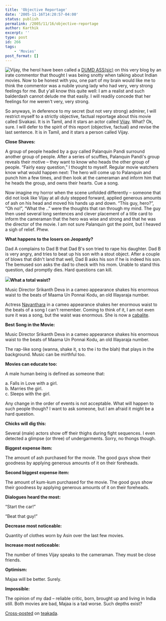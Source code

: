 ```yaml
---
title: 'Objective Reportage'
date: '2005-11-16T14:20:57-04:00'
status: publish
permalink: /2005/11/16/objective-reportage
author: Karthik
excerpt: ''
type: post
id: 266
tags:
    - 'Movies'
post_format: []
---
```

![Vijay, the hero](../../../../uploads/sivakasi.jpg)I have been called a [DUMD ASS(sic)](https://stochastica.net/2005/10/21/simile-you-are-on-camera/#comments) on this very blog by an irate commentor that thought I was being snotty when talking about Indian movies. Now to be honest with you, one part of my brain would like me to think the commentor was a nubile young lady who had very, very strong feelings for me. But y'all know this quite well: I am a realist and such balderdash cannot delude me that easily. I will readily concede that her feelings for me weren't very, very strong.

So anyways, in deference to my secret (but not very strong) admirer, I will restrict myself to a strictly objective, factual reportage about this movie called Sivakasi. It is in Tamil, and it stars an actor called [Vijay](http://www.imdb.com/name/nm0897201/). What? Ok, sure. I will defer to the spirit of this report (objective, factual) and revise the last sentence. It is in Tamil, and it stars a person called Vijay.

**Close Shaves:**

A group of people headed by a guy called Palanquin Pandi surround another group of people. After a series of scuffles, Palanquin Pandi's group reveals their motive – they want to know who heads the other group of people. “Fairly easy question,” I thought to myself. Regular movie watchers know what would happen next: The hero will come up to Palanquin and punch him a few times, and then look at the cameraman and inform him that he heads the group, and owns their hearts. Cue a song.

Now imagine my horror when the scene unfolded differently – someone that did not look like Vijay at all duly stepped forward, applied generous amounts of ash on his head and moved his hands up and down. “This guy, hero?”, “Oh no!”, “What the ..” were the thoughts that ran through my mind. The guy then used several long sentences and clever placement of a title card to inform the cameraman that the hero was wise and strong and that he was the director of the movie. I am not sure Palanquin got the point, but I heaved a sigh of relief. Phew.

**What happens to the losers on Jeopardy?**

Dad A complains to Dad B that Dad B's son tried to rape his daughter. Dad B is very angry, and tries to beat up his son with a stout object. After a couple of blows that didn't land that well, Dad B asks his son if he is indeed his son. The bemused son asks the dad to check with his mom. Unable to stand this question, dad promptly dies. Hard questions can kill.

![](../../../../uploads/sivakasi2.jpg)**What a total waist?**

Music Director Srikanth Deva in a cameo appearance shakes his enormous waist to the beats of Maama Un Ponnai Kodu, an old Illayaraja number.

Actress [Nayanthara](http://images.google.com/images?sourceid=navclient-ff&ie=UTF-8&rls=GGGL,GGGL:2005-09,GGGL:en&q=nayanthara&sa=N&tab=wi) in a cameo appearance shakes her enormous waist to the beats of a song I can't remember. Coming to think of it, I am not even sure it was a song, but the waist was enormous. She is now a [cabalite](https://stochastica.net/2005/03/20/rear-ending-into-submission/).

**Best Song in the Movie:**

Music Director Srikanth Deva in a cameo appearance shakes his enormous waist to the beats of Maama Un Ponnai Kodu, an old Illayaraja number.

The rap-like song (wanna, shake it, s to the i to the blah) that plays in the background. Music can be mirthful too.

**Movies can educate too:**

A male human being is defined as someone that:

a. Falls in Love with a girl.  
b. Marries the girl.  
c. Sleeps with the girl.

Any change in the order of events is not acceptable. What will happen to such people though? I want to ask someone, but I am afraid it might be a hard question.

**Chicks will dig this:**

Several (male) actors show off their thighs during fight sequences. I even detected a glimpse (or three) of undergarments. Sorry, no thongs though.

**Biggest expense item:**

The amount of ash purchased for the movie. The good guys show their goodness by applying generous amounts of it on their foreheads.

**Second biggest expense item:**

The amount of kum-kum purchased for the movie. The good guys show their goodness by applying generous amounts of it on their foreheads.

**Dialogues heard the most:**

“Start the car!”

“Beat that guy!”

**Decrease most noticeable:**

Quantity of clothes worn by Asin over the last few movies.

**Increase most noticeable:**

The number of times Vijay speaks to the cameraman. They must be close friends.

**Optimism:**

Majaa will be better. Surely.

**Impossible:**

The opinion of my dad – reliable critic, born, brought up and living in India still. Both movies are bad, Majaa is a tad worse. Such depths exist?

[Cross-posted](http://www.teakada.com/archives/001537.html) on [teakada](http://www.teakada.com).